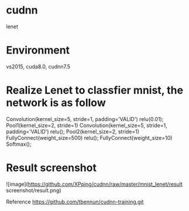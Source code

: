 # cudnn
lenet

# Environment
vs2015, cuda8.0, cudnn7.5

# Realize Lenet to classfier mnist, the network is as follow
Convolution(kernel_size=5, stride=1, padding='VALID')
relu(0.01);
Pool1(kernel_size=2, stride=1)
Convolution(kernel_size=5, stride=1, padding='VALID')
relu();
Pool2(kernel_size=2, stride=1)
FullyConnect(weight_size=500)
relu();
FullyConnect(weight_size=10)
Softmax();

# Result screenshot
![image](https://github.com/XPping/cudnn/raw/master/mnist_lenet/result screenshot/result.png)


Reference
https://github.com/tbennun/cudnn-training.git
